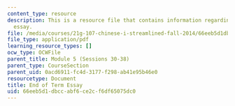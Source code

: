 ```yaml
---
content_type: resource
description: This is a resource file that contains information regarding end of term
  essay.
file: /media/courses/21g-107-chinese-i-streamlined-fall-2014/66eeb5d1dbccabf6ce2cf6df65075dc0_MIT21G_107F14_end_essay.pdf
file_type: application/pdf
learning_resource_types: []
ocw_type: OCWFile
parent_title: Module 5 (Sessions 30-38)
parent_type: CourseSection
parent_uid: 0acd6911-fc4d-3177-f298-ab41e95b46e0
resourcetype: Document
title: End of Term Essay
uid: 66eeb5d1-dbcc-abf6-ce2c-f6df65075dc0
---
```

